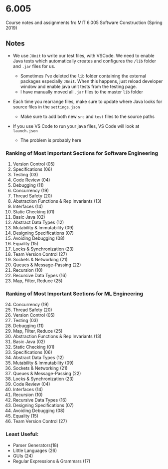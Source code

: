 # 6.005
Course notes and assignments fro MIT 6.005 Software Construction (Spring 2019)

## Notes

- We use `JUnit` to write our test files, with VSCode. We need to enable Java tests which automatically creates and configures the `/lib` folder and `.jar` files for us.
  - Sometimes I've deleted the `lib` folder containing the external packages especially `JUnit`. When this happens, just reload developer window and enable java unit tests from the testing page.
  - I have manually moved all `.jar` files to the master `lib` folder

- Each time you rearrange files, make sure to update where Java looks for source files in the `settings.json`
  - Make sure to add both new `src` and `test` files to the source paths
- If you use VS Code to run your java files, VS Code will look at `launch.json`
  - The problem is probably here



### Ranking of Most Important Sections for Software Engineering

1. Version Control (05)
2. Specifications (06)
3. Testing (03)
4. Code Review (04)
5. Debugging (11)
6. Concurrency (19)
7. Thread Safety (20)
8. Abstraction Functions & Rep Invariants (13)
9. Interfaces (14)
10. Static Checking (01)
11. Basic Java (02)
12. Abstract Data Types (12)
13. Mutability & Immutability (09)
14. Designing Specifications (07)
15. Avoiding Debugging (08)
16. Equality (15)
17. Locks & Synchronization (23)
18. Team Version Control (27)
19. Sockets & Networking (21)
20. Queues & Message-Passing (22)
21. Recursion (10)
22. Recursive Data Types (16)
23. Map, Filter, Reduce (25)

### Ranking of Most Important Sections for ML Engineering

24. Concurrency (19)
25. Thread Safety (20)
26. Version Control (05)
27. Testing (03)
28. Debugging (11)
29. Map, Filter, Reduce (25)
30. Abstraction Functions & Rep Invariants (13)
31. Basic Java (02)
32. Static Checking (01)
33. Specifications (06)
34. Abstract Data Types (12)
35. Mutability & Immutability (09)
36. Sockets & Networking (21)
37. Queues & Message-Passing (22)
38. Locks & Synchronization (23)
39. Code Review (04)
40. Interfaces (14)
41. Recursion (10)
42. Recursive Data Types (16)
43. Designing Specifications (07)
44. Avoiding Debugging (08)
45. Equality (15)
46. Team Version Control (27)

### Least Useful:
- Parser Generators(18)
- Little Languages (26)
- GUIs (24)
- Regular Expressions & Grammars (17)

